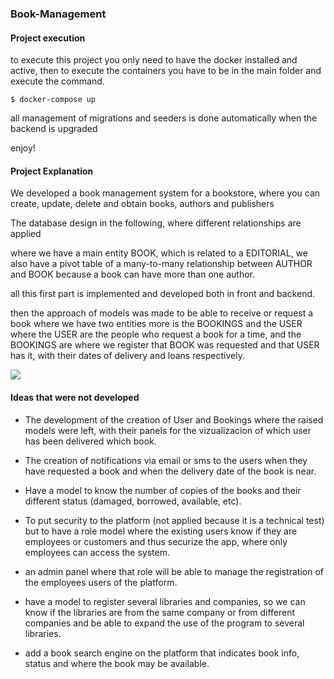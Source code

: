 ### Book-Management

#### Project execution

to execute this project you only need to have the docker installed and active, then to execute the containers you have to be in the main folder and execute the command.

`$ docker-compose up`

all management of migrations and seeders is done automatically when the backend is upgraded

enjoy!

#### Project Explanation

We developed a book management system for a bookstore, where you can create, update, delete and obtain books, authors and publishers

The database design in the following, where different relationships are applied

where we have a main entity BOOK, which is related to a EDITORIAL, we also have a pivot table of a many-to-many relationship between AUTHOR and BOOK because a book can have more than one author.

all this first part is implemented and developed both in front and backend.

then the approach of models was made to be able to receive or request a book where we have two entities more is the BOOKINGS and the USER where the USER are the people who request a book for a time, and the BOOKINGS are where we register that BOOK was requested and that USER has it, with their dates of delivery and loans respectively.

![](https://res.cloudinary.com/dmmdulrrv/image/upload/v1647757892/Captura_de_Pantalla_2022-03-20_a_la_s_7.31.25_vcl4wm.png)

#### Ideas that were not developed

- The development of the creation of User and Bookings where the raised models were left, with their panels for the vizualizacion of which user has been delivered which book.

- The creation of notifications via email or sms to the users when they have requested a book and when the delivery date of the book is near.
- Have a model to know the number of copies of the books and their different status (damaged, borrowed, available, etc).

- To put security to the platform (not applied because it is a technical test) but to have a role model where the existing users know if they are employees or customers and thus securize the app, where only employees can access the system.

- an admin panel where that role will be able to manage the registration of the employees users of the platform.

- have a model to register several libraries and companies, so we can know if the libraries are from the same company or from different companies and be able to expand the use of the program to several libraries.

- add a book search engine on the platform that indicates book info, status and where the book may be available.